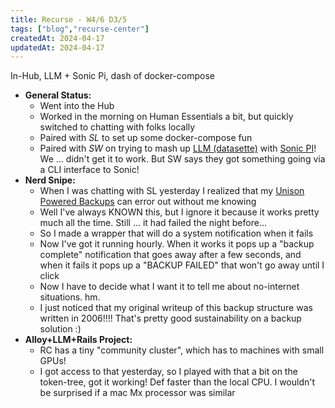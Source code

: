 ```yaml
---
title: Recurse - W4/6 D3/5
tags: ["blog","recurse-center"]
createdAt: 2024-04-17
updatedAt: 2024-04-17
---
```


In-Hub, LLM + Sonic Pi, dash of docker-compose

* **General Status:**
  * Went into the Hub
  * Worked in the morning on Human Essentials a bit, but quickly switched to chatting with folks locally
  * Paired with *SL* to set up some docker-compose fun
  * Paired with *SW* on trying to mash up [LLM (datasette)](https://llm.datasette.io/en/stable/) with [Sonic PI](https://sonic-pi.net/)! We ... didn't get it to work. But SW says they got something going via a CLI interface to Sonic!
* **Nerd Snipe:**
  * When I was chatting with SL yesterday I realized that my [Unison Powered Backups](https://thelackthereof.org/unison-backup-setup) can error out without me knowing
  * Well I've always KNOWN this, but I ignore it because it works pretty much all the time. Still ... it had failed the night before...
  * So I made a wrapper that will do a system notification when it fails
  * Now I've got it running hourly. When it works it pops up a "backup complete" notification that goes away after a few seconds, and when it fails it pops up a "BACKUP FAILED" that won't go away until I click
  * Now I have to decide what I want it to tell me about no-internet situations. hm.
  * I just noticed that my original writeup of this backup structure was written in 2006!!!! That's pretty good sustainability on a backup solution :)
* **Alloy+LLM+Rails Project:**
  * RC has a tiny "community cluster", which has to machines with small GPUs!
  * I got access to that yesterday, so I played with that a bit on the token-tree, got it working! Def faster than the local CPU. I wouldn't be surprised if a mac Mx processor was similar
